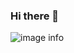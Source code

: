 ### Hi there 👋


![image info](https://wakatime.com/share/@zvekov/e14f20a6-47dc-42d9-aa11-3459e2f3cf04.png)

<!--
**zvekov/zvekov** is a ✨ _special_ ✨ repository because its `README.md` (this file) appears on your GitHub profile.

Here are some ideas to get you started:

- 🔭 I’m currently working on ...
- 🌱 I’m currently learning ...
- 👯 I’m looking to collaborate on ...
- 🤔 I’m looking for help with ...
- 💬 Ask me about ...
- 📫 How to reach me: ...
- 😄 Pronouns: ...
- ⚡ Fun fact: ...
-->
